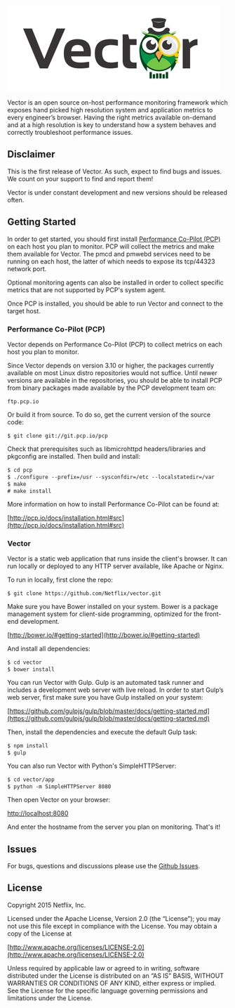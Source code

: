 ![Vector](vector.png)

Vector is an open source on-host performance monitoring framework which exposes hand picked high resolution system and application metrics to every engineer’s browser. Having the right metrics available on-demand and at a high resolution is key to understand how a system behaves and correctly troubleshoot performance issues.

## Disclaimer

This is the first release of Vector. As such, expect to find bugs and issues. We count on your support to find and report them!

Vector is under constant development and new versions should be released often.

## Getting Started

In order to get started, you should first install [Performance Co-Pilot (PCP)](http://pcp.io/) on each host you plan to monitor. PCP will collect the metrics and make them available for Vector.  The pmcd and pmwebd services need to be running on each host, the latter of which needs to expose its tcp/44323 network port.

Optional monitoring agents can also be installed in order to collect specific metrics that are not supported by PCP's system agent.

Once PCP is installed, you should be able to run Vector and connect to the target host.

### Performance Co-Pilot (PCP)

Vector depends on Performance Co-Pilot (PCP) to collect metrics on each host you plan to monitor.

Since Vector depends on version 3.10 or higher, the packages currently available on most Linux distro repositories would not suffice. Until newer versions are available in the repositories, you should be able to install PCP from binary packages made available by the PCP development team on:

```
ftp.pcp.io
```

Or build it from source. To do so, get the current version of the source code:

```
$ git clone git://git.pcp.io/pcp
```

Check that prerequisites such as libmicrohttpd headers/libraries and
pkgconfig are installed.  Then build and install:

```
$ cd pcp
$ ./configure --prefix=/usr --sysconfdir=/etc --localstatedir=/var
$ make
# make install
```

More information on how to install Performance Co-Pilot can be found at:

[http://pcp.io/docs/installation.html#src](http://pcp.io/docs/installation.html#src)

### Vector

Vector is a static web application that runs inside the client's browser. It can run locally or deployed to any HTTP server available, like Apache or Nginx.

To run in locally, first clone the repo:

```
$ git clone https://github.com/Netflix/vector.git
```

Make sure you have Bower installed on your system. Bower is a package management system for client-side programming, optimized for the front-end development.

[http://bower.io/#getting-started](http://bower.io/#getting-started)

And install all dependencies:

```
$ cd vector
$ bower install
```

You can run Vector with Gulp. Gulp is an automated task runner and includes a development web server with live reload. In order to start Gulp’s web server, first make sure you have Gulp installed on your system:

[https://github.com/gulpjs/gulp/blob/master/docs/getting-started.md](https://github.com/gulpjs/gulp/blob/master/docs/getting-started.md)

Then, install the dependencies and execute the default Gulp task:

```
$ npm install
$ gulp
```

You can also run Vector with Python's SimpleHTTPServer:

```
$ cd vector/app
$ python -m SimpleHTTPServer 8080
```

Then open Vector on your browser:

[http://localhost:8080](http://localhost:8080)

And enter the hostname from the server you plan on monitoring. That's it!

## Issues

For bugs, questions and discussions please use the [Github Issues](https://github.com/Netflix/vector/issues).

## License

Copyright 2015 Netflix, Inc.

Licensed under the Apache License, Version 2.0 (the “License”); you may not use this file except in compliance with the License. You may obtain a copy of the License at

[http://www.apache.org/licenses/LICENSE-2.0](http://www.apache.org/licenses/LICENSE-2.0)

Unless required by applicable law or agreed to in writing, software distributed under the License is distributed on an “AS IS” BASIS, WITHOUT WARRANTIES OR CONDITIONS OF ANY KIND, either express or implied. See the License for the specific language governing permissions and limitations under the License.
